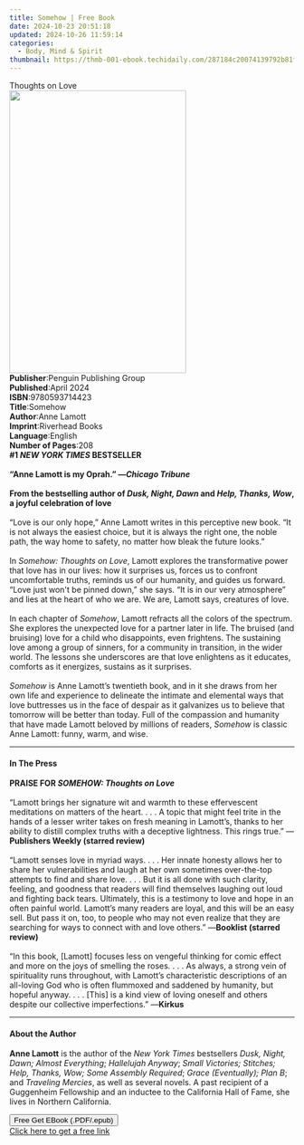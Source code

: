 ```yaml
---
title: Somehow | Free Book
date: 2024-10-23 20:51:18
updated: 2024-10-26 11:59:14
categories:
  - Body, Mind & Spirit
thumbnail: https://thmb-001-ebook.techidaily.com/287184c20074139792b81f17de1ce3f33a53d04243008e82cfe2fe25f68e0086.jpg
---
```

<main id="book-container">
  <div class="flex flex-col">
    <div class="book-brief flex-1 py-6 px-4 sm:p-6 md:py-10 md:px-8">
      <!-- brief-->
      <div class="book-brief-main">Thoughts on Love</div>
    </div>
    <div
      class="book-meta-info flex-1 grid gap-4 col-start-1 col-end-3 row-start-1 sm:mb-6 sm:grid-cols-4 lg:gap-6 lg:col-start-2 lg:row-end-6 lg:row-span-6 lg:mb-0"
    >
      <div
        class="book-meta-info-left place-content-center mt-4 p-4 text-sm leading-6 col-start-2 col-span-2 dark:text-slate-400"
      >
        <img
          class="w-full h-500 object-cover rounded-lg sm:h-255 sm:col-span-2 lg:col-span-full"
          src="https://img-001-ebook.techidaily.com/edb6a0e60c7e512f24fa58c359758193e0fbeb7374df01db415f570813460464.jpg"
          alt=""
          width="312"
          height="500"
        />
      </div>
      <div
        class="book-meta-info-right mt-2 col-start-1 row-start-2 col-span-3 self-center"
      >
        <!-- meta data  -->
        <div class="flex flex-col px-4 md:px-8">
          <div class="flex-1">
            <strong>Publisher</strong>:<span class="px-2"
              >Penguin Publishing Group</span
            >
          </div>
          <div class="flex-1">
            <strong>Published</strong>:<span class="px-2">April 2024</span>
          </div>
          <div class="flex-1">
            <strong>ISBN</strong>:<span class="px-2">9780593714423</span>
          </div>
          <div class="flex-1">
            <strong>Title</strong>:<span class="px-2">Somehow</span>
          </div>
          <div class="flex-1">
            <strong>Author</strong>:<span class="px-2">Anne Lamott</span>
          </div>
          <div class="flex-1">
            <strong>Imprint</strong>:<span class="px-2">Riverhead Books</span>
          </div>
          <div class="flex-1">
            <strong>Language</strong>:<span class="px-2">English</span>
          </div>
          <div class="flex-1">
            <strong>Number of Pages</strong>:<span class="px-2">208</span>
          </div>
        </div>
      </div>
    </div>
    <div class="book-description flex-1 py-6 px-4 sm:p-6 md:py-10 md:px-8">
      <div class="book-description-main">
        <div accordion-content="" id="description">
          <b
            >#1 <i>NEW YORK TIMES</i> BESTSELLER<br /><br />“Anne Lamott is my
            Oprah.” —<i>Chicago Tribune</i><br /><br />From the bestselling
            author of <i>Dusk, Night, Dawn </i>and <i>Help, Thanks, Wow</i>, a
            joyful celebration of love</b
          ><br /><br />“Love is our only hope,” Anne Lamott writes in this
          perceptive new book. “It is not always the easiest choice, but it is
          always the right one, the noble path, the way home to safety, no
          matter how bleak the future looks.”<br /><br />In
          <i>Somehow: Thoughts on Love</i>, Lamott explores the transformative
          power that love has in our lives: how it surprises us, forces us to
          confront uncomfortable truths, reminds us of our humanity, and guides
          us forward. “Love just won't be pinned down,” she says. “It is in our
          very atmosphere” and lies at the heart of who we are. We are, Lamott
          says, creatures of love.<br /><br />In each chapter of
          <i>Somehow</i>,&nbsp;Lamott refracts all the colors of the spectrum.
          She explores the unexpected love for a partner later in life. The
          bruised (and bruising) love for a child who disappoints, even
          frightens. The sustaining love among a group of sinners, for a
          community in transition, in the wider world. The lessons she
          underscores are that love enlightens as it educates, comforts as it
          energizes, sustains as it surprises.&nbsp;<br /><br /><i>Somehow </i
          >is Anne Lamott’s&nbsp;twentieth book, and in it she draws from her
          own life and experience to delineate the intimate and elemental ways
          that love buttresses us in the face of despair as it galvanizes us to
          believe that tomorrow will be better than today. Full of the
          compassion and humanity that have made Lamott beloved by millions of
          readers, <i>Somehow </i>is classic Anne Lamott: funny, warm, and wise.
        </div>
        <div class="accordion-fader"></div>
      </div>
    </div>
    <div class="book-excerpts flex-1 py-6 px-4 sm:p-6 md:py-10 md:px-8">
      <!-- excerpts-->
      <div class="book-excerpts-main">
        <hr />
        <h4 class="placeholder placeholder-heading">
          <span>In The Press</span>
        </h4>
        <p>
          <b>PRAISE FOR <i>SOMEHOW: Thoughts on Love </i> </b><br />
          <b> </b><br />
          “Lamott brings her signature wit and warmth to these effervescent
          meditations on matters of the heart. . . . A topic that might feel
          trite in the hands of a lesser writer takes on fresh meaning in
          Lamott’s, thanks to her ability to distill complex truths with a
          deceptive lightness. This rings true.”&nbsp;—<b
            >Publishers Weekly (starred review)</b
          ><br />
          &nbsp;<br />
          “Lamott senses love in myriad ways. . . . Her innate honesty allows
          her to share her vulnerabilities and laugh at her own sometimes
          over-the-top attempts to find and share love.&nbsp;. . .&nbsp;But it
          is all done with such clarity, feeling, and goodness that readers will
          find themselves laughing out loud and fighting back tears. Ultimately,
          this is a testimony to love and hope in an often painful world.
          Lamott’s many readers are loyal, and this will be an easy sell. But
          pass it on, too, to people who may not even realize that they are
          searching for ways to connect with and love others.” —<b
            >Booklist (starred review)<br /></b
          ><br />
          “In this book, [Lamott] focuses less on vengeful thinking for comic
          effect and more on the joys of smelling the roses.&nbsp;. . .&nbsp;As
          always, a strong vein of spirituality runs throughout, with Lamott’s
          characteristic descriptions of an all-loving God who is often
          flummoxed and saddened by humanity, but hopeful anyway.&nbsp;. .
          .&nbsp;[This] is a kind view of loving oneself and others despite our
          collective imperfections.” —<b>Kirkus</b>
        </p>
      </div>
    </div>
    <div class="book-about-author flex-1 py-6 px-4 sm:p-6 md:py-10 md:px-8">
      <!-- about author-->
      <div class="book-main-author-main">
        <hr />
        <h4 class="placeholder placeholder-heading">
          <span>About the Author</span>
        </h4>
        <p>
          <b>Anne Lamott</b> is the author of the
          <i>New York Times</i> bestsellers
          <i>Dusk, Night, Dawn; Almost Everything</i>;<i> Hallelujah Anyway</i
          >;<i>
            Small Victories; Stitches; Help, Thanks, Wow; Some Assembly
            Required</i
          >; <i>Grace (Eventually); Plan B</i>; and <i>Traveling Mercies</i>, as
          well as several novels. A past recipient of a Guggenheim Fellowship
          and an inductee to the California Hall of Fame, she lives in Northern
          California.
        </p>
      </div>
    </div>
    <div class="book-free-get flex-1 py-6 px-4 sm:p-6 md:py-10 md:px-8">
      <button
        id="btn-free-get"
        class="bg-blue-500 hover:bg-blue-700 text-white font-bold py-2 px-4 rounded"
      >
        Free Get EBook (.PDF/.epub)
      </button>
      <div id="countdown-display" class="px-2 text-lg mt-2"></div>
      <a
        id="free-link"
        class="hidden bg-blue-500 hover:bg-blue-700 text-white font-bold py-2 px-4 rounded"
        href="https://www.ebooks.com/en-us/book/210902617/somehow/anne-lamott/"
        target="_blank"
        >Click here to get a free link</a
      >
    </div>
    <script>
      let countdownTime = 0;
      let countdownInterval = null;
      document
        .getElementById('btn-free-get')
        .addEventListener('click', startCountdown);
      function startCountdown() {
        countdownTime = new Date().getTime() + 60000 * 3;
        countdownInterval = setInterval(updateCountdown, 1000);
        document.getElementById('btn-free-get').disabled = true;
        document
          .getElementById('btn-free-get')
          .classList.add('bg-gray-500', 'cursor-not-allowed');
      }
      function updateCountdown() {
        let currentTime = new Date().getTime();
        let timeLeft = countdownTime - currentTime;
        let secondsLeft = Math.floor(timeLeft / 1000);
        document.getElementById('countdown-display').innerHTML =
          `Remaining time: ${secondsLeft} seconds.`;
        if (secondsLeft <= 0) {
          clearInterval(countdownInterval);
          document.getElementById('btn-free-get').classList.add('hidden');
          document.getElementById('free-link').classList.remove('hidden');
          document.getElementById('countdown-display').innerHTML = '';
        }
      }
    </script>
  </div>
</main>
